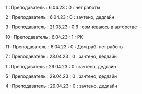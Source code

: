 1 : Преподаватель : 6.04.23 : 0 : нет работы

2 : Преподаватель : 6.04.23 : 0 : зачтено, дедлайн

3 : Преподаватель : 21.03.23 : 0.6 : сомневаюсь в авторстве

10 : Преподаватель : 6.04.23 : 1 : РК

11 : Преподаватель : 6.04.23 : 0 : Дом.раб. нет работы

7 : Преподаватель : 28.04.23 : 0 : зачтено, дедлайн

1 : Преподаватель : 29.04.23 : 0 : зачтено, дедлайн

5 : Преподаватель : 29.04.23 : 0 : зачтено, дедлайн

4 : Преподаватель : 29.04.23 : 0 : зачтено, дедлайн

